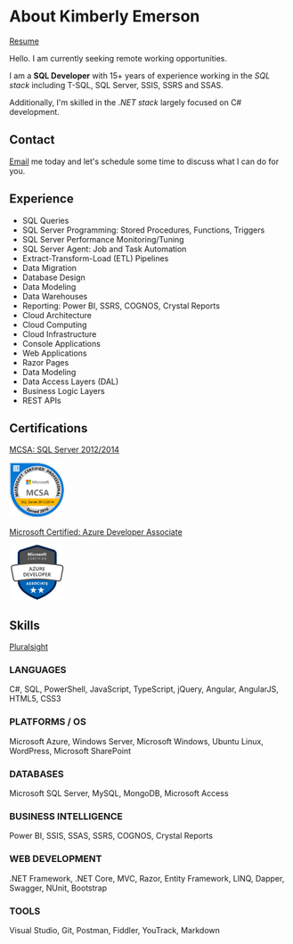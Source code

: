 # About Kimberly Emerson

[Resume](resume_emerson_kimberly.pdf)

Hello. I am currently seeking remote working opportunities.

I am a **SQL Developer** with 15+ years of experience working in the *SQL stack* including T-SQL, SQL Server, SSIS, SSRS and SSAS.

Additionally, I'm skilled in the *.NET stack* largely focused on C# development.

## Contact

[Email](mailto:kimberly@kimberlyemerson.dev) me today and let's schedule some time to discuss what I can do for you. 

## Experience

- SQL Queries
- SQL Server Programming: Stored Procedures, Functions, Triggers
- SQL Server Performance Monitoring/Tuning
- SQL Server Agent: Job and Task Automation
- Extract-Transform-Load (ETL) Pipelines
- Data Migration
- Database Design
- Data Modeling
- Data Warehouses
- Reporting: Power BI, SSRS, COGNOS, Crystal Reports
- Cloud Architecture
- Cloud Computing
- Cloud Infrastructure
- Console Applications
- Web Applications
- Razor Pages
- Data Modeling
- Data Access Layers (DAL)
- Business Logic Layers
- REST APIs

## Certifications

[MCSA: SQL Server 2012/2014](https://www.youracclaim.com/badges/bd03f281-d07c-435f-8169-894f1026ed80)

<a href="https://www.youracclaim.com/badges/bd03f281-d07c-435f-8169-894f1026ed80"><img src="https://github.com/kimberly-emerson/Documents/blob/master/sql.png" width=100px /></a>

[Microsoft Certified: Azure Developer Associate](https://www.youracclaim.com/badges/c102a797-cd4a-418c-b4a8-a2b3eaf91fe6)

<a href="https://www.youracclaim.com/badges/c102a797-cd4a-418c-b4a8-a2b3eaf91fe6"><img src="https://github.com/kimberly-emerson/Documents/blob/master/azure.png" width=100px /></a>

## Skills

[Pluralsight](https://app.pluralsight.com/profile/kimberly-emerson)

### LANGUAGES
C#, SQL, PowerShell, JavaScript, TypeScript, jQuery, Angular, AngularJS, HTML5, CSS3

### PLATFORMS / OS
Microsoft Azure, Windows Server, Microsoft Windows, Ubuntu Linux, WordPress, Microsoft SharePoint

### DATABASES
Microsoft SQL Server, MySQL, MongoDB, Microsoft Access

### BUSINESS INTELLIGENCE
Power BI, SSIS, SSAS, SSRS, COGNOS, Crystal Reports

### WEB DEVELOPMENT
.NET Framework, .NET Core, MVC, Razor, Entity Framework, LINQ, Dapper, Swagger, NUnit, Bootstrap

### TOOLS
Visual Studio, Git, Postman, Fiddler, YouTrack, Markdown
